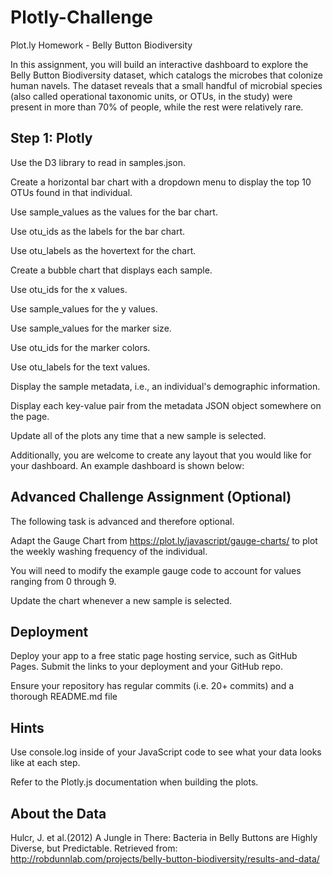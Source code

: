 # Plotly-Challenge

Plot.ly Homework - Belly Button Biodiversity

In this assignment, you will build an interactive dashboard to explore the Belly Button Biodiversity dataset, which catalogs the microbes that colonize human navels.
The dataset reveals that a small handful of microbial species (also called operational taxonomic units, or OTUs, in the study) were present in more than 70% of people, while the rest were relatively rare.

## Step 1: Plotly


Use the D3 library to read in samples.json.


Create a horizontal bar chart with a dropdown menu to display the top 10 OTUs found in that individual.




Use sample_values as the values for the bar chart.


Use otu_ids as the labels for the bar chart.


Use otu_labels as the hovertext for the chart.




Create a bubble chart that displays each sample.



Use otu_ids for the x values.


Use sample_values for the y values.


Use sample_values for the marker size.


Use otu_ids for the marker colors.


Use otu_labels for the text values.





Display the sample metadata, i.e., an individual's demographic information.


Display each key-value pair from the metadata JSON object somewhere on the page.




Update all of the plots any time that a new sample is selected.

Additionally, you are welcome to create any layout that you would like for your dashboard. An example dashboard is shown below:


## Advanced Challenge Assignment (Optional)
The following task is advanced and therefore optional.


Adapt the Gauge Chart from https://plot.ly/javascript/gauge-charts/ to plot the weekly washing frequency of the individual.


You will need to modify the example gauge code to account for values ranging from 0 through 9.


Update the chart whenever a new sample is selected.




## Deployment


Deploy your app to a free static page hosting service, such as GitHub Pages. Submit the links to your deployment and your GitHub repo.


Ensure your repository has regular commits (i.e. 20+ commits) and a thorough README.md file



## Hints


Use console.log inside of your JavaScript code to see what your data looks like at each step.


Refer to the Plotly.js documentation when building the plots.



## About the Data
Hulcr, J. et al.(2012) A Jungle in There: Bacteria in Belly Buttons are Highly Diverse, but Predictable. Retrieved from: http://robdunnlab.com/projects/belly-button-biodiversity/results-and-data/
